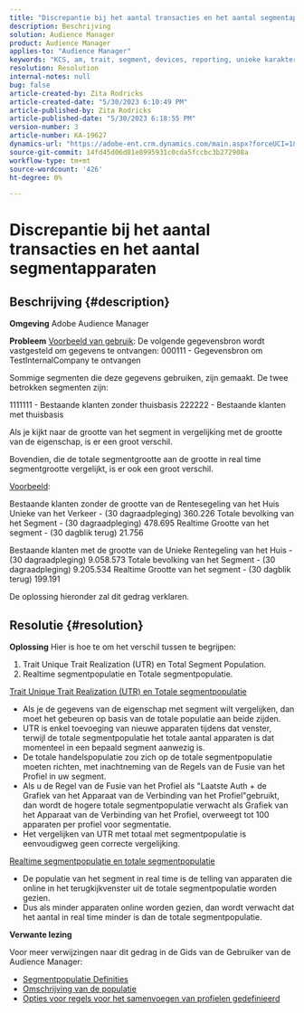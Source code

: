 ```yaml
---
title: "Discrepantie bij het aantal transacties en het aantal segmentapparaten"
description: Beschrijving
solution: Audience Manager
product: Audience Manager
applies-to: "Audience Manager"
keywords: "KCS, am, trait, segment, devices, reporting, unieke karakteristieke realisaties, totale segmentpopulatie, populatie in realtime segment, totale populatie van kenmerken, beste praktijken, discrepantie, aantal transacties versus segment van apparaten, Adobe Audience Manager"
resolution: Resolution
internal-notes: null
bug: false
article-created-by: Zita Rodricks
article-created-date: "5/30/2023 6:10:49 PM"
article-published-by: Zita Rodricks
article-published-date: "5/30/2023 6:18:55 PM"
version-number: 3
article-number: KA-19627
dynamics-url: "https://adobe-ent.crm.dynamics.com/main.aspx?forceUCI=1&pagetype=entityrecord&etn=knowledgearticle&id=fa10b448-15ff-ed11-8f6e-6045bd006b25"
source-git-commit: 14fd45d06d81e8995931c0cda5fccbc3b272908a
workflow-type: tm+mt
source-wordcount: '426'
ht-degree: 0%

---
```


# Discrepantie bij het aantal transacties en het aantal segmentapparaten

## Beschrijving {#description}


<b>Omgeving</b>
Adobe Audience Manager

<b>Probleem</b>
<u>Voorbeeld van gebruik</u>: De volgende gegevensbron wordt vastgesteld om gegevens te ontvangen: 000111 - Gegevensbron om TestInternalCompany te ontvangen

Sommige segmenten die deze gegevens gebruiken, zijn gemaakt. De twee betrokken segmenten zijn:

1111111 - Bestaande klanten zonder thuisbasis 222222 - Bestaande klanten met thuisbasis

Als je kijkt naar de grootte van het segment in vergelijking met de grootte van de eigenschap, is er een groot verschil.

Bovendien, die de totale segmentgrootte aan de grootte in real time segmentgrootte vergelijkt, is er ook een groot verschil.

<u>Voorbeeld</u>:

Bestaande klanten zonder de grootte van de Rentesegeling van het Huis Unieke van het Verkeer - (30 dagraadpleging) 360.226 Totale bevolking van het Segment - (30 dagraadpleging) 478.695 Realtime Grootte van het segment - (30 dagblik terug) 21.756

Bestaande klanten met de grootte van de Unieke Rentegeling van het Huis - (30 dagraadpleging) 9.058.573 Totale bevolking van het Segment - (30 dagraadpleging) 9.205.534 Realtime Grootte van het segment - (30 dagblik terug) 199.191



De oplossing hieronder zal dit gedrag verklaren.


## Resolutie {#resolution}


<b>Oplossing</b>
Hier is hoe te om het verschil tussen te begrijpen:
1. Trait Unique Trait Realization (UTR) en Total Segment Population.
2. Realtime segmentpopulatie en Totale segmentpopulatie.



<u>Trait Unique Trait Realization (UTR) en Totale segmentpopulatie</u>

- Als je de gegevens van de eigenschap met segment wilt vergelijken, dan moet het gebeuren op basis van de totale populatie aan beide zijden.
- UTR is enkel toevoeging van nieuwe apparaten tijdens dat venster, terwijl de totale segmentpopulatie het totale aantal apparaten is dat momenteel in een bepaald segment aanwezig is.
- De totale handelspopulatie zou zich op de totale segmentpopulatie moeten richten, met inachtneming van de Regels van de Fusie van het Profiel in uw segment.
- Als u de Regel van de Fusie van het Profiel als &quot;Laatste Auth + de Grafiek van het Apparaat van de Verbinding van het Profiel&quot;gebruikt, dan wordt de hogere totale segmentpopulatie verwacht als Grafiek van het Apparaat van de Verbinding van het Profiel, overweegt tot 100 apparaten per profiel voor segmentatie.
- Het vergelijken van UTR met totaal met segmentpopulatie is eenvoudigweg geen correcte vergelijking.




<u>Realtime segmentpopulatie en totale segmentpopulatie</u>

- De populatie van het segment in real time is de telling van apparaten die online in het terugkijkvenster uit de totale segmentpopulatie worden gezien.
- Dus als minder apparaten online worden gezien, dan wordt verwacht dat het aantal in real time minder is dan de totale segmentpopulatie.




<b>Verwante lezing</b>

Voor meer verwijzingen naar dit gedrag in de Gids van de Gebruiker van de Audience Manager:

- [Segmentpopulatie Definities](https://experienceleague.adobe.com/docs/audience-manager/user-guide/features/segments/segment-builder-data.html?lang=en)
- [Omschrijving van de populatie](https://experienceleague.adobe.com/docs/audience-manager/user-guide/features/traits/trait-details-page.html?lang=en)
- [Opties voor regels voor het samenvoegen van profielen gedefinieerd](https://experienceleague.adobe.com/docs/audience-manager/user-guide/features/profile-merge-rules/merge-rule-definitions.html?lang=en)

